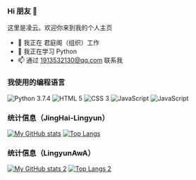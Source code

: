 ### Hi 朋友 👋

这里是凌云。欢迎你来到我的个人主页

- 🔭 我正在 君庭阁（组织）工作
- 🌱 我正在学习 Python
- 📫 通过 1913532130@qq.com 联系我

### 我使用的编程语言

![Python 3.7.4](https://img.shields.io/badge/Python_3.7.4-3776AB?style=for-the-badge&logo=python&logoColor=ffffff) ![HTML 5](https://img.shields.io/badge/HTML-E34F26?style=for-the-badge&logo=HTML5&logoColor=ffffff) ![CSS 3](https://img.shields.io/badge/CSS_3-563D7C?style=for-the-badge&logo=CSS3&logoColor=ffffff) ![JavaScript](https://img.shields.io/badge/JavaScript-F1E05A?style=for-the-badge&logo=JavaScript&logoColor=ffffff) ![JavaScript](https://img.shields.io/badge/XAML-30A14E?style=for-the-badge&logo=XAML)

### 统计信息（JingHai-Lingyun）

[![My GitHub stats](http://github-profile-summary-cards.vercel.app/api/cards/stats?username=JingHai-Lingyun&theme=github)](https://github.com/JingHai-Lingyun)
[![Top Langs](http://github-profile-summary-cards.vercel.app/api/cards/most-commit-language?username=JingHai-Lingyun&theme=github)](https://github.com/JingHai-Lingyun)

### 统计信息（LingyunAwA）
[![My GitHub stats 2](http://github-profile-summary-cards.vercel.app/api/cards/stats?username=LingyunAwA&theme=github)](https://github.com/JingHai-Lingyun)
[![Top Langs 2](http://github-profile-summary-cards.vercel.app/api/cards/most-commit-language?username=LingyunAwA&theme=github)](https://github.com/JingHai-Lingyun)
